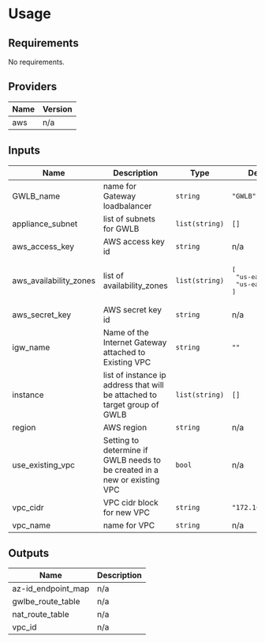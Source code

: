 # Usage
<!--- BEGIN_TF_DOCS --->
## Requirements

No requirements.

## Providers

| Name | Version |
|------|---------|
| aws | n/a |

## Inputs

| Name | Description | Type | Default | Required |
|------|-------------|------|---------|:--------:|
| GWLB\_name | name for Gateway loadbalancer | `string` | `"GWLB"` | no |
| appliance\_subnet | list of subnets for GWLB | `list(string)` | `[]` | no |
| aws\_access\_key | AWS access key id | `string` | n/a | yes |
| aws\_availability\_zones | list of availability\_zones | `list(string)` | <pre>[<br>  "us-east-1f",<br>  "us-east-1a"<br>]</pre> | no |
| aws\_secret\_key | AWS secret key id | `string` | n/a | yes |
| igw\_name | Name of the Internet Gateway attached to Existing VPC | `string` | `""` | no |
| instance | list of instance ip address that will be attached to target group of GWLB | `list(string)` | `[]` | no |
| region | AWS region | `string` | n/a | yes |
| use\_existing\_vpc | Setting to determine if GWLB needs to be created in a new or existing VPC | `bool` | n/a | yes |
| vpc\_cidr | VPC cidr block for new VPC | `string` | `"172.16.0.0/16"` | no |
| vpc\_name | name for VPC | `string` | n/a | yes |

## Outputs

| Name | Description |
|------|-------------|
| az-id\_endpoint\_map | n/a |
| gwlbe\_route\_table | n/a |
| nat\_route\_table | n/a |
| vpc\_id | n/a |

<!--- END_TF_DOCS --->
